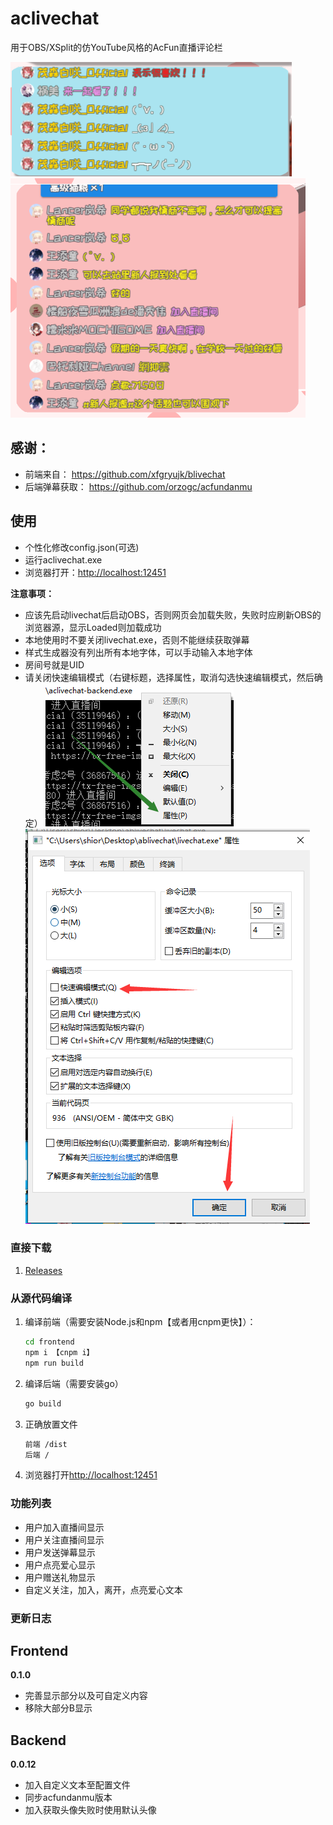 # aclivechat
用于OBS/XSplit的仿YouTube风格的AcFun直播评论栏

![XSplit截图](https://raw.githubusercontent.com/ShigemoriHakura/aclivechat/master/screenshots/xsplit.png)  
![OBS截图](https://raw.githubusercontent.com/ShigemoriHakura/aclivechat/master/screenshots/obs.png)  

## 感谢：
* 前端来自： https://github.com/xfgryujk/blivechat
* 后端弹幕获取： https://github.com/orzogc/acfundanmu

## 使用
* 个性化修改config.json(可选)
* 运行aclivechat.exe
* 浏览器打开：[http://localhost:12451](http://localhost:12451)

**注意事项：**

* 应该先启动livechat后启动OBS，否则网页会加载失败，失败时应刷新OBS的浏览器源，显示Loaded则加载成功
* 本地使用时不要关闭livechat.exe，否则不能继续获取弹幕
* 样式生成器没有列出所有本地字体，可以手动输入本地字体
* 房间号就是UID
* 请关闭快速编辑模式（右键标题，选择属性，取消勾选快速编辑模式，然后确定）
![pin1](https://raw.githubusercontent.com/ShigemoriHakura/aclivechat/master/screenshots/pin1.png)  
![pin2](https://raw.githubusercontent.com/ShigemoriHakura/aclivechat/master/screenshots/pin2.png)  


### 直接下载
1. [Releases](https://github.com/ShigemoriHakura/aclivechat/releases)

### 从源代码编译
1. 编译前端（需要安装Node.js和npm【或者用cnpm更快】）：
   ```sh
   cd frontend
   npm i 【cnpm i】
   npm run build
   ```
   
2. 编译后端（需要安装go）
   ```sh
   go build
   ```
   
3. 正确放置文件
   ```sh
   前端 /dist
   后端 /
   ```

4. 浏览器打开[http://localhost:12451](http://localhost:12451)

### 功能列表
* 用户加入直播间显示
* 用户关注直播间显示
* 用户发送弹幕显示
* 用户点亮爱心显示
* 用户赠送礼物显示
* 自定义关注，加入，离开，点亮爱心文本


### 更新日志
## Frontend

**0.1.0**
* 完善显示部分以及可自定义内容
* 移除大部分B显示

## Backend
**0.0.12**
* 加入自定义文本至配置文件
* 同步acfundanmu版本
* 加入获取头像失败时使用默认头像